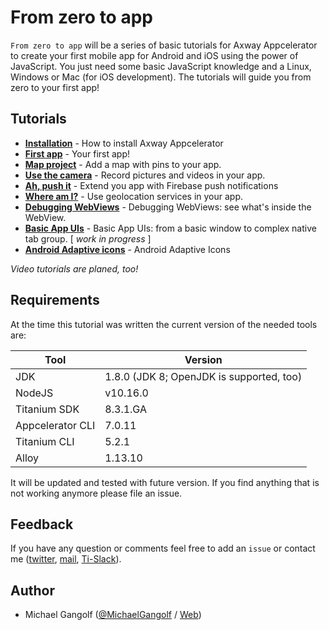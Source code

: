# From zero to app

`From zero to app` will be a series of basic tutorials for Axway Appcelerator to create your first mobile app for Android and iOS using the power of JavaScript. You just need some basic JavaScript knowledge and a Linux, Windows or Mac (for iOS development). The tutorials will guide you from zero to your first app!

## Tutorials
* **[Installation](./installation.md)** - How to install Axway Appcelerator
* **[First app](./first_app.md)** - Your first app!
* **[Map project](./map_project.md)** - Add a map with pins to your app.
* **[Use the camera](./camera.md)** - Record pictures and videos in your app.
* **[Ah, push it](./push.md)** - Extend you app with Firebase push notifications
* **[Where am I?](./geolocation.md)** - Use geolocation services in your app.
* **[Debugging WebViews](./debugging_webviews.md)** - Debugging WebViews: see what's inside the WebView.
* **[Basic App UIs](./basic_app_uis.md)** - Basic App UIs: from a basic window to complex native tab group. [ _work in progress_ ]
* **[Android Adaptive icons](./android_adaptive_icons.md)** - Android Adaptive Icons


_Video tutorials are planed, too!_

## Requirements
At the time this tutorial was written the current version of the needed tools are:

| Tool | Version |
| --- | --- |
| JDK | 1.8.0 (JDK 8; OpenJDK is supported, too) |
| NodeJS | v10.16.0 |
| Titanium SDK | 8.3.1.GA |
| Appcelerator CLI | 7.0.11 |
| Titanium CLI |5.2.1 |
| Alloy | 1.13.10 |

It will be updated and tested with future version. If you find anything that is not working anymore please file an issue.


## Feedback
If you have any question or comments feel free to add an `issue` or contact me ([twitter](https://twitter.com/MichaelGangolf), [mail](miga@migaweb.de), [Ti-Slack](http://tislack.org/)).

## Author
- Michael Gangolf ([@MichaelGangolf](https://twitter.com/MichaelGangolf) / [Web](http://migaweb.de))
